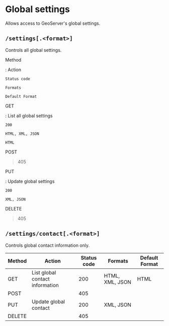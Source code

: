 # Global settings

Allows access to GeoServer's global settings.

## `/settings[.<format>]`

Controls all global settings.

Method

:   Action

    Status code

    Formats

    Default Format

GET

:   List all global settings

    200

    HTML, XML, JSON

    HTML

POST

> 405

PUT

:   Update global settings

    200

    XML, JSON

DELETE

> 405

## `/settings/contact[.<format>]`

Controls global contact information only.

| Method | Action                          | Status code | Formats         | Default Format |
|--------|---------------------------------|-------------|-----------------|----------------|
| GET    | List global contact information | 200         | HTML, XML, JSON | HTML           |
| POST   |                                 | 405         |                 |                |
| PUT    | Update global contact           | 200         | XML, JSON       |                |
| DELETE |                                 | 405         |                 |                |

